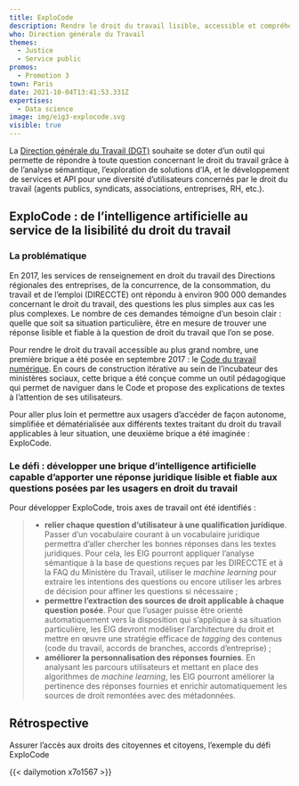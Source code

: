 ```yaml
---
title: ExploCode
description: Rendre le droit du travail lisible, accessible et compréhensible
who: Direction générale du Travail
themes:
  - Justice
  - Service public
promos:
  - Promotion 3
town: Paris
date: 2021-10-04T13:41:53.331Z
expertises:
  - Data science
image: img/eig3-explocode.svg
visible: true
---
```

La [Direction générale du Travail (DGT)](http://travail-emploi.gouv.fr/ministere/organisation/article/dgt-direction-generale-du-travail) souhaite se doter d’un outil qui permette de répondre à toute question concernant le droit du travail grâce à de l’analyse sémantique, l’exploration de solutions d’IA, et le développement de services et API pour une diversité d’utilisateurs concernés par le droit du travail (agents publics, syndicats, associations, entreprises, RH, etc.).

## ExploCode : de l’intelligence artificielle au service de la lisibilité du droit du travail

### La problématique

En 2017, les services de renseignement en droit du travail des Directions régionales des entreprises, de la concurrence, de la consommation, du travail et de l’emploi (DIRECCTE) ont répondu à environ 900 000 demandes concernant le droit du travail, des questions les plus simples aux cas les plus complexes. Le nombre de ces demandes témoigne d’un besoin clair : quelle que soit sa situation particulière, être en mesure de trouver une réponse lisible et fiable à la question de droit du travail que l’on se pose.

Pour rendre le droit du travail accessible au plus grand nombre, une première brique a été posée en septembre 2017 : le [Code du travail numérique](https://beta.gouv.fr/startup/codedutravail.html). En cours de construction itérative au sein de l’incubateur des ministères sociaux, cette brique a été conçue comme un outil pédagogique qui permet de naviguer dans le Code et propose des explications de textes à l’attention de ses utilisateurs.

Pour aller plus loin et permettre aux usagers d’accéder de façon autonome, simplifiée et dématérialisée aux différents textes traitant du droit du travail applicables à leur situation, une deuxième brique a été imaginée : ExploCode.

### Le défi : développer une brique d’intelligence artificielle capable d’apporter une réponse juridique lisible et fiable aux questions posées par les usagers en droit du travail

Pour développer ExploCode, trois axes de travail ont été identifiés :

> * **relier chaque question d’utilisateur à une qualification juridique**. Passer d’un vocabulaire courant à un vocabulaire juridique permettra d’aller chercher les bonnes réponses dans les textes juridiques. Pour cela, les EIG pourront appliquer l’analyse sémantique à la base de questions reçues par les DIRECCTE et à la FAQ du Ministère du Travail, utiliser le *machine learning* pour extraire les intentions des questions ou encore utiliser les arbres de décision pour affiner les questions si nécessaire ;
> * **permettre l’extraction des sources de droit applicable à chaque question posée**. Pour que l’usager puisse être orienté automatiquement vers la disposition qui s’applique à sa situation particulière, les EIG devront modéliser l’architecture du droit et mettre en œuvre une stratégie efficace de *tagging* des contenus (code du travail, accords de branches, accords d’entreprise) ;
> * **améliorer la personnalisation des réponses fournies**. En analysant les parcours utilisateurs et mettant en place des algorithmes de *machine learning*, les EIG pourront améliorer la pertinence des réponses fournies et enrichir automatiquement les sources de droit remontées avec des métadonnées.

## Rétrospective

Assurer l’accès aux droits des citoyennes et citoyens, l’exemple du défi ExploCode

{{< dailymotion x7o1567 >}}